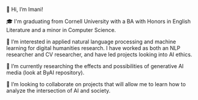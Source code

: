 👋 Hi, I’m Imani!

🎓 I'm graduating from Cornell University with a BA with Honors in English Literature and a minor in Computer Science.

👀 I’m interested in applied natural language processing and machine learning for digital humanities research. I have worked as both an NLP researcher and CV researcher, and have led projects looking into AI ethics.

🌱 I’m currently researching the effects and possibilities of generative AI media (look at ByAI repository).

💞️ I’m looking to collaborate on projects that will allow me to learn how to analyze the intersection of AI and society.


<!---
imanif/imanif is a ✨ special ✨ repository because its `README.md` (this file) appears on your GitHub profile.
You can click the Preview link to take a look at your changes.
--->
